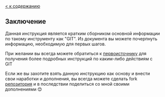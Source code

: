 [< к содержанию](/readme.md)

## Заключение

Данная инструкция является кратким сборником основной информации по такому инструменту как "GIT". Из документа вы можете почерпнуть информацию, необходимую для первых шагов.

При желании вы всегда можете обратиться к [первоисточнику](https://git-scm.com) для получения более подробных инструкций по каким-либо действиям с GIT

Если же вы захотите взять данную инструкцию как основу и внести свои наработки и дополнения, вы всегда можете сделать fork [репозитория](https://github.com/gvborzov/-3.14) и в последствии поделиться со мной своими дополнениями 😊